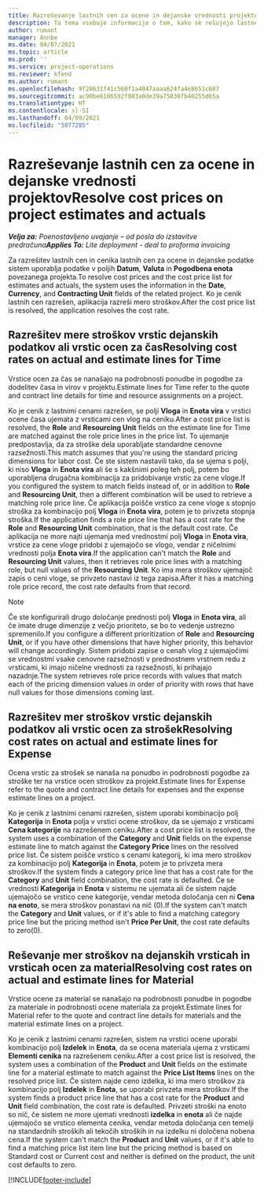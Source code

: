 ```yaml
---
title: Razreševanje lastnih cen za ocene in dejanske vrednosti projektov
description: Ta tema vsebuje informacije o tem, kako se rešujejo lastne cene v ocenah projektov in dejanskih vrednostih.
author: rumant
manager: Annbe
ms.date: 04/07/2021
ms.topic: article
ms.prod: ''
ms.service: project-operations
ms.reviewer: kfend
ms.author: rumant
ms.openlocfilehash: 9f20631f41c560f1a4047aaaa624fa4e8651c687
ms.sourcegitcommit: ac90be6106592f883a0de39a75836fb40255d65a
ms.translationtype: HT
ms.contentlocale: sl-SI
ms.lasthandoff: 04/09/2021
ms.locfileid: "5877285"
---
```

# <a name="resolve-cost-prices-on-project-estimates-and-actuals"></a><span data-ttu-id="de5b0-103">Razreševanje lastnih cen za ocene in dejanske vrednosti projektov</span><span class="sxs-lookup"><span data-stu-id="de5b0-103">Resolve cost prices on project estimates and actuals</span></span> 

<span data-ttu-id="de5b0-104">_**Velja za:** Poenostavljeno uvajanje – od posla do izstavitve predračuna_</span><span class="sxs-lookup"><span data-stu-id="de5b0-104">_**Applies To:** Lite deployment - deal to proforma invoicing_</span></span>

<span data-ttu-id="de5b0-105">Za razrešitev lastnih cen in cenika lastnih cen za ocene in dejanske podatke sistem uporablja podatke v poljih **Datum**, **Valuta** in **Pogodbena enota** povezanega projekta.</span><span class="sxs-lookup"><span data-stu-id="de5b0-105">To resolve cost prices and the cost price list for estimates and actuals, the system uses the information in the **Date**, **Currency**, and **Contracting Unit** fields of the related project.</span></span> <span data-ttu-id="de5b0-106">Ko je cenik lastnih cen razrešen, aplikacija razreši mero stroškov.</span><span class="sxs-lookup"><span data-stu-id="de5b0-106">After the cost price list is resolved, the application resolves the cost rate.</span></span>

## <a name="resolving-cost-rates-on-actual-and-estimate-lines-for-time"></a><span data-ttu-id="de5b0-107">Razrešitev mere stroškov vrstic dejanskih podatkov ali vrstic ocen za čas</span><span class="sxs-lookup"><span data-stu-id="de5b0-107">Resolving cost rates on actual and estimate lines for Time</span></span>

<span data-ttu-id="de5b0-108">Vrstice ocen za čas se nanašajo na podrobnosti ponudbe in pogodbe za dodelitev časa in virov v projektu.</span><span class="sxs-lookup"><span data-stu-id="de5b0-108">Estimate lines for Time refer to the quote and contract line details for time and resource assignments on a project.</span></span>

<span data-ttu-id="de5b0-109">Ko je cenik z lastnimi cenami razrešen, se polji **Vloga** in **Enota vira** v vrstici ocene časa ujemata z vrsticami cen vlog na ceniku.</span><span class="sxs-lookup"><span data-stu-id="de5b0-109">After a cost price list is resolved, the **Role** and **Resourcing Unit** fields on the estimate line for Time are matched against the role price lines in the price list.</span></span> <span data-ttu-id="de5b0-110">To ujemanje predpostavlja, da za stroške dela uporabljate standardne cenovne razsežnosti.</span><span class="sxs-lookup"><span data-stu-id="de5b0-110">This match assumes that you're using the standard pricing dimensions for labor cost.</span></span> <span data-ttu-id="de5b0-111">Če ste sistem nastavili tako, da se ujema s polji, ki niso **Vloga** in **Enota vira** ali še s kakšnimi poleg teh polj, potem bo uporabljena drugačna kombinacija za pridobivanje vrstic za cene vloge.</span><span class="sxs-lookup"><span data-stu-id="de5b0-111">If you configured the system to match fields instead of, or in addition to **Role** and **Resourcing Unit**, then a different combination will be used to retrieve a matching role price line.</span></span> <span data-ttu-id="de5b0-112">Če aplikacija poišče vrstico za cene vloge s stopnjo stroška za kombinacijo polj **Vloga** in **Enota vira**, potem je to privzeta stopnja stroška.</span><span class="sxs-lookup"><span data-stu-id="de5b0-112">If the application finds a role price line that has a cost rate for the **Role** and **Resourcing Unit** combination, that is the default cost rate.</span></span> <span data-ttu-id="de5b0-113">Če aplikacija ne more najti ujemanja med vrednostmi polj **Vloga** in **Enota vira**, vrstice za cene vloge pridobi z ujemajočo se vlogo, vendar z ničelnimi vrednosti polja **Enota vira**.</span><span class="sxs-lookup"><span data-stu-id="de5b0-113">If the application can't match the **Role** and **Resourcing Unit** values, then it retrieves role price lines with a matching role, but null values of the **Resourcing Unit**.</span></span> <span data-ttu-id="de5b0-114">Ko ima mera stroškov ujemajoč zapis o ceni vloge, se privzeto nastavi iz tega zapisa.</span><span class="sxs-lookup"><span data-stu-id="de5b0-114">After it has a matching role price record, the cost rate defaults from that record.</span></span> 

> [!NOTE]
> <span data-ttu-id="de5b0-115">Če ste konfigurirali drugo določanje prednosti polj **Vloga** in **Enota vira**, ali če imate druge dimenzije z večjo prioriteto, se bo to vedenje ustrezno spremenilo.</span><span class="sxs-lookup"><span data-stu-id="de5b0-115">If you configure a different prioritization of **Role** and **Resourcing Unit**, or if you have other dimensions that have higher priority, this behavior will change accordingly.</span></span> <span data-ttu-id="de5b0-116">Sistem pridobi zapise o cenah vlog z ujemajočimi se vrednostmi vsake cenovne razsežnosti v prednostnem vrstnem redu z vrsticami, ki imajo ničelne vrednosti za razsežnosti, ki prihajajo nazadnje.</span><span class="sxs-lookup"><span data-stu-id="de5b0-116">The system retrieves role price records with values that match each of the pricing dimension values in order of priority with rows that have null values for those dimensions coming last.</span></span>

## <a name="resolving-cost-rates-on-actual-and-estimate-lines-for-expense"></a><span data-ttu-id="de5b0-117">Razrešitev mer stroškov vrstic dejanskih podatkov ali vrstic ocen za strošek</span><span class="sxs-lookup"><span data-stu-id="de5b0-117">Resolving cost rates on actual and estimate lines for Expense</span></span>

<span data-ttu-id="de5b0-118">Ocena vrstic za strošek se nanaša na ponudbo in podrobnosti pogodbe za stroške ter na vrstice ocen stroškov za projekt.</span><span class="sxs-lookup"><span data-stu-id="de5b0-118">Estimate lines for Expense refer to the quote and contract line details for expenses and the expense estimate lines on a project.</span></span>

<span data-ttu-id="de5b0-119">Ko je cenik z lastnimi cenami razrešen, sistem uporabi kombinacijo polj **Kategorija** in **Enota** polja v vrstici ocene stroškov, da se ujemajo z vrsticami **Cena kategorije** na razrešenem ceniku.</span><span class="sxs-lookup"><span data-stu-id="de5b0-119">After a cost price list is resolved, the system uses a combination of the **Category** and **Unit** fields on the expense estimate line to match against the **Category Price** lines on the resolved price list.</span></span> <span data-ttu-id="de5b0-120">Če sistem poišče vrstico s cenami kategorij, ki ima mero stroškov za kombinacijo polj **Kategorija** in **Enota**, potem je to privzeta mera stroškov.</span><span class="sxs-lookup"><span data-stu-id="de5b0-120">If the system finds a category price line that has a cost rate for the **Category** and **Unit** field combination, the cost rate is defaulted.</span></span> <span data-ttu-id="de5b0-121">Če se vrednosti **Kategorija** in **Enota** v sistemu ne ujemata ali če sistem najde ujemajočo se vrstico cene kategorije, vendar metoda določanja cen ni **Cena na enoto**, se mera stroškov ponastavi na nič (0).</span><span class="sxs-lookup"><span data-stu-id="de5b0-121">If the system can't match the **Category** and **Unit** values, or if it's able to find a matching category price line but the pricing method isn't **Price Per Unit**, the cost rate defaults to zero(0).</span></span>

## <a name="resolving-cost-rates-on-actual-and-estimate-lines-for-material"></a><span data-ttu-id="de5b0-122">Reševanje mer stroškov na dejanskih vrsticah in vrsticah ocen za material</span><span class="sxs-lookup"><span data-stu-id="de5b0-122">Resolving cost rates on actual and estimate lines for Material</span></span>

<span data-ttu-id="de5b0-123">Vrstice ocene za material se nanašajo na podrobnosti ponudbe in pogodbe za materiale in podrobnosti ocene materiala za projekt.</span><span class="sxs-lookup"><span data-stu-id="de5b0-123">Estimate lines for Material refer to the quote and contract line details for materials and the material estimate lines on a project.</span></span>

<span data-ttu-id="de5b0-124">Ko je cenik z lastnimi cenami razrešen, sistem na vrstici ocene uporabi kombinacijo polj **Izdelek** in **Enota**, da se ocena materiala ujema z vrsticami **Elementi cenika** na razrešenem ceniku.</span><span class="sxs-lookup"><span data-stu-id="de5b0-124">After a cost price list is resolved, the system uses a combination of the **Product** and **Unit** fields on the estimate line for a material estimate to match against the **Price List Items** lines on the resolved price list.</span></span> <span data-ttu-id="de5b0-125">Če sistem najde ceno izdelka, ki ima mero stroškov za kombinacijo polj **Izdelek** in **Enota**, se uporabi privzeta mera stroškov.</span><span class="sxs-lookup"><span data-stu-id="de5b0-125">If the system finds a product price line that has a cost rate for the **Product** and **Unit** field combination, the cost rate is defaulted.</span></span> <span data-ttu-id="de5b0-126">Privzeti stroški na enoto so nič, če sistem ne more ujemati vrednosti **izdelka** in **enota** ali če najde ujemajočo se vrstico elementa cenika, vendar metoda določanja cen temelji na standardnih stroških ali tekočih stroških in na izdelku ni določena nobena cena.</span><span class="sxs-lookup"><span data-stu-id="de5b0-126">If the system can't match the **Product** and **Unit** values, or if it's able to find a matching price list item line but the pricing method is based on Standard cost or Current cost and neither is defined on the product, the unit cost defaults to zero.</span></span>


[!INCLUDE[footer-include](../../includes/footer-banner.md)]
